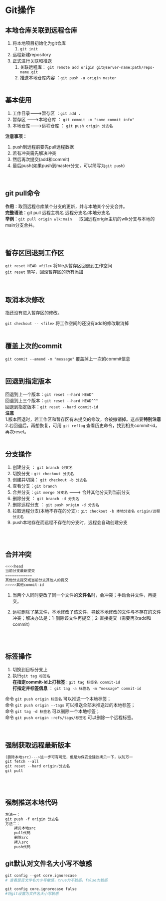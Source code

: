# Git操作   


## 本地仓库关联到远程仓库
1. 将本地项目初始化为git仓库
	1. `git init`
2. 远程新建repository
3. 正式进行关联和推送
	1. 关联远程库： `git remote add origin git@server-name:path/repo-name.git`
	2. 推送本地仓库内容 ：`git push -u origin master`
<br/><br/>  


## 基本使用
1. 工作目录--->暂存区 ：`git add .`
2. 暂存区  --->本地仓库 ： `git commit -m "some commit info"`
3. 本地仓库--->远程仓库 ： `git push origin 分支名`

**注意事项：** 
1. push到远程前要先pull远程数据
2. 若有冲突需先解决冲突
3. 然后再次提交(add和commit)
4. 最后push(如果push到master分支，可以简写为`git push`)  
<br/><br/>


## git pull命令
**作用**：取回远程仓库某个分支的更新，并与本地某个分支合并。    
**完整语法**：git pull 远程主机名 远程分支名:本地分支名    
**举例**：`git pull origin wlk:main`  &nbsp;&nbsp;&nbsp;&nbsp; 取回远程origin主机的wlk分支与本地的main分支合并。  
<br/><br/>  


## 暂存区回退到工作区
`git reset HEAD <file>` 将file从暂存区回退到工作空间    
`git reset` 简写，回滚暂存区的所有添加  
<br/><br/>

## 取消本次修改

指还没有进入暂存区的修改。

`git checkout -- <file>` 将工作空间的还没有add的修改取消掉
<br/><br/>


## 覆盖上次的commit
`git commit --amend -m "message"` 覆盖掉上一次的commit信息
<br/><br/>


## 回退到指定版本
回退到上一个版本：`git reset --hard HEAD^`    
回退到上三个版本：`git reset --hard HEAD^^^`    
回退到指定版本：`git reset --hard commit-id`    
**注意**    
1.版本回退时，若工作区和暂存区有未提交的修改，会被撤销掉。这点要**特别注意**    
2.若回退后，再想恢复，可用 `git reflog` 查看历史命令，找到相关commit-id，再次reset。 
<br/><br/>


## 分支操作
1. 创建分支 ： `git branch 分支名`
2. 切换分支  :  `git checkout 分支名`
3. 创建并切换： `git checkout -b 分支名`
4. 查看分支：`git branch`
5. 合并分支：`git merge 分支名` ---> 合并其他分支到当前分支
6. 删除分支 ： `git branch -d 分支名`
7. 删除远程分支 ： `git push origin -d 分支名`    
8. 拉取远程分支(本地不存在的分支) : `git checkout -b 本地分支名 origin/远程分支名`
9. push本地存在而远程不存在的分支时，远程会自动创建分支

<br/><br/>

## 合并冲突
```javascript
<<<<head    
当前分支最新提交   
============   
其他分支提交或当前分支其他人的提交   
>>>>>其他commit-id
```
1. 当两个人同时更改了同一个文件的**文件名**时，会冲突；手动合并文件，再提交。

2. 远程删除了某文件，本地修改了该文件，导致本地修改的文件与不存在的文件冲突；解决办法是：1-删除该文件再提交；2-直接提交（需要再次add和commit）

<br/><br/>


## 标签操作
1. 切换到目标分支上
2. 执行`git tag 标签名`   
**在指定commit-id上打标签** : `git tag 标签名 commit-id`    
**打指定并标签信息** ： `git tag -a 标签名 -m "message" commit-id`    
   

命令 `git push origin 标签名` 可以推送一个本地标签；    
命令 `git push origin --tags` 可以推送全部未推送过的本地标签；    
命令 `git tag -d 标签名` 可以删除一个本地标签；    
命令 `git push origin :refs/tags/标签名` 可以删除一个远程标签。  
<br/><br/>


##  强制获取远程最新版本
```js
(删除本地src)--->这一步可有可无，但是为保安全建议拷贝一下，以防万一
git fetch --all
git reset --hard origin/分支名
git pull
```
<br/><br/>

## 强制推送本地代码
```js
方法一：
git push -f origin 分支名
方法二：
	拷贝本地src
	pull代码
    删除src
    拷入src
    push代码
```


##  git默认对文件名大小写不敏感

```python
git config --get core.ignorecase
# 查看是否文件名大小写敏感，true为不敏感，false为敏感

git config core.ignorecase false
#将git设置为文件名大小写敏感
```

